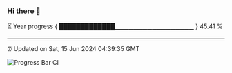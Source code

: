### Hi there 👋

⏳ Year progress { █████████████▁▁▁▁▁▁▁▁▁▁▁▁▁▁▁▁▁ } 45.41 %

---

⏰ Updated on Sat, 15 Jun 2024 04:39:35 GMT

![Progress Bar CI](https://github.com/IshwaranRudhara/GIT-ACTION/workflows/Progress%20Bar%20CI/badge.svg)
